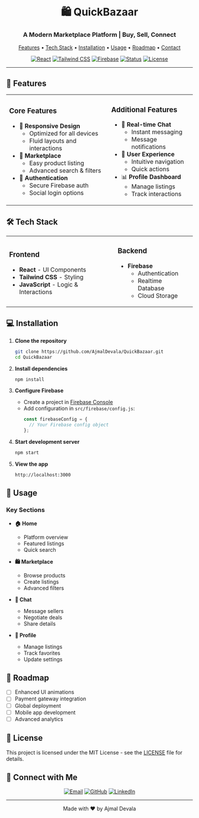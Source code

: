 <div align="center">

# 🛍️ QuickBazaar

### A Modern Marketplace Platform | Buy, Sell, Connect

[Features](#-features) • [Tech Stack](#-tech-stack) • [Installation](#-installation) • [Usage](#-usage) • [Roadmap](#-roadmap) • [Contact](#-connect-with-me)

[![React](https://img.shields.io/badge/React-18.2.0-61DAFB?style=for-the-badge&logo=react&logoColor=white)](https://reactjs.org/)
[![Tailwind CSS](https://img.shields.io/badge/Tailwind-3.0-38B2AC?style=for-the-badge&logo=tailwind-css&logoColor=white)](https://tailwindcss.com/)
[![Firebase](https://img.shields.io/badge/Firebase-9.6.0-FFCA28?style=for-the-badge&logo=firebase&logoColor=black)](https://firebase.google.com/)
[![Status](https://img.shields.io/badge/Status-Complete-success?style=for-the-badge)](https://github.com/AjmalDevala/QuickBazaar)
[![License](https://img.shields.io/badge/License-MIT-yellow?style=for-the-badge)](LICENSE)

---

</div>

## 🌟 Features

<table>
<tr>
<td>

### Core Features
- 📱 **Responsive Design**
  - Optimized for all devices
  - Fluid layouts and interactions
- 🛒 **Marketplace**
  - Easy product listing
  - Advanced search & filters
- 🔐 **Authentication**
  - Secure Firebase auth
  - Social login options
  
</td>
<td>

### Additional Features
- 💬 **Real-time Chat**
  - Instant messaging
  - Message notifications
- 🎯 **User Experience**
  - Intuitive navigation
  - Quick actions
- 📊 **Profile Dashboard**
  - Manage listings
  - Track interactions
  
</td>
</tr>
</table>

## 🛠️ Tech Stack

<table>
<tr>
<td>

### Frontend
- **React** - UI Components
- **Tailwind CSS** - Styling
- **JavaScript** - Logic & Interactions

</td>
<td>

### Backend
- **Firebase**
  - Authentication
  - Realtime Database
  - Cloud Storage

</td>
</tr>
</table>

## 💻 Installation

1. **Clone the repository**
   ```bash
   git clone https://github.com/AjmalDevala/QuickBazaar.git
   cd QuickBazaar
   ```

2. **Install dependencies**
   ```bash
   npm install
   ```

3. **Configure Firebase**
   - Create a project in [Firebase Console](https://console.firebase.google.com/)
   - Add configuration in `src/firebase/config.js`:
     ```javascript
     const firebaseConfig = {
       // Your Firebase config object
     };
     ```

4. **Start development server**
   ```bash
   npm start
   ```

5. **View the app**
   ```
   http://localhost:3000
   ```

## 📱 Usage

### Key Sections

- **🏠 Home**
  - Platform overview
  - Featured listings
  - Quick search

- **🛍️ Marketplace**
  - Browse products
  - Create listings
  - Advanced filters

- **💬 Chat**
  - Message sellers
  - Negotiate deals
  - Share details

- **👤 Profile**
  - Manage listings
  - Track favorites
  - Update settings

## 🔮 Roadmap

- [ ] Enhanced UI animations
- [ ] Payment gateway integration
- [ ] Global deployment
- [ ] Mobile app development
- [ ] Advanced analytics

## 📜 License

This project is licensed under the MIT License - see the [LICENSE](LICENSE) file for details.

## 🤝 Connect with Me

<div align="center">

[![Email](https://img.shields.io/badge/Email-ajmaldevala%40gmail.com-red?style=for-the-badge&logo=gmail)](mailto:ajmaldevala@gmail.com)
[![GitHub](https://img.shields.io/badge/GitHub-AjmalDevala-black?style=for-the-badge&logo=github)](https://github.com/AjmalDevala/)
[![LinkedIn](https://img.shields.io/badge/LinkedIn-Ajmal_Devala-blue?style=for-the-badge&logo=linkedin)](https://www.linkedin.com/in/ajmal-devala/)

</div>

---

<div align="center">

Made with ❤️ by Ajmal Devala

</div>

